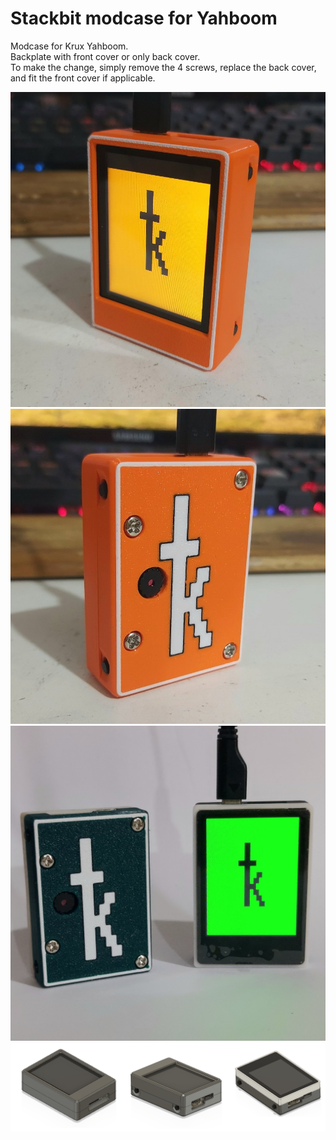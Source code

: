 # Stackbit modcase for Yahboom
Modcase for Krux Yahboom.  
Backplate with front cover or only back cover.  
To make the change, simply remove the 4 screws, replace the back cover, and fit the front cover if applicable.

![Full cover front](images/full_cover_front.jpg)  
![Full cover back](images/full_cover_back.jpg)  
![Back plate](images/back_plate.jpg)  
![3d_preview](images/3d_preview.png)
